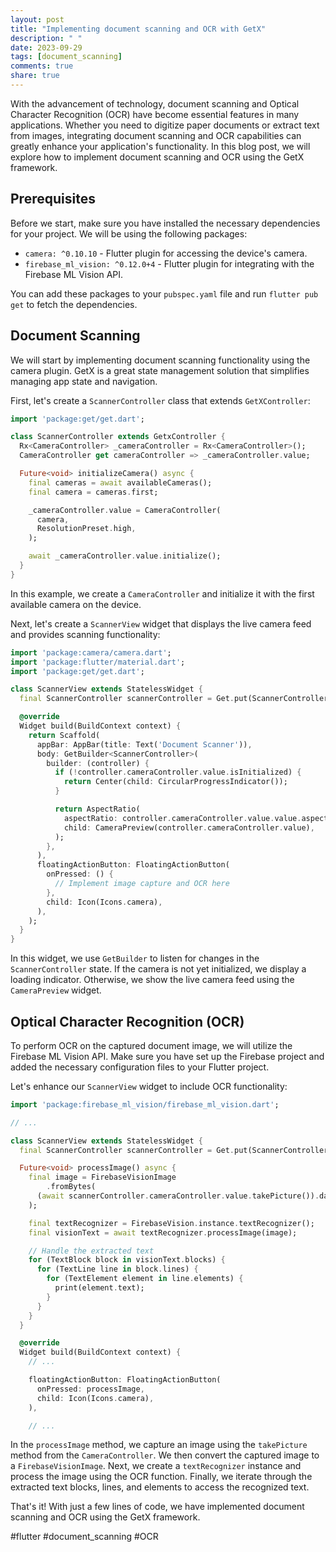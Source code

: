 ```yaml
---
layout: post
title: "Implementing document scanning and OCR with GetX"
description: " "
date: 2023-09-29
tags: [document_scanning]
comments: true
share: true
---
```


With the advancement of technology, document scanning and Optical Character Recognition (OCR) have become essential features in many applications. Whether you need to digitize paper documents or extract text from images, integrating document scanning and OCR capabilities can greatly enhance your application's functionality. In this blog post, we will explore how to implement document scanning and OCR using the GetX framework.

## Prerequisites

Before we start, make sure you have installed the necessary dependencies for your project. We will be using the following packages:

- `camera: ^0.10.10` - Flutter plugin for accessing the device's camera.
- `firebase_ml_vision: ^0.12.0+4` - Flutter plugin for integrating with the Firebase ML Vision API.

You can add these packages to your `pubspec.yaml` file and run `flutter pub get` to fetch the dependencies.

## Document Scanning

We will start by implementing document scanning functionality using the camera plugin. GetX is a great state management solution that simplifies managing app state and navigation.

First, let's create a `ScannerController` class that extends `GetXController`:

```dart
import 'package:get/get.dart';

class ScannerController extends GetxController {
  Rx<CameraController> _cameraController = Rx<CameraController>();
  CameraController get cameraController => _cameraController.value;

  Future<void> initializeCamera() async {
    final cameras = await availableCameras();
    final camera = cameras.first;

    _cameraController.value = CameraController(
      camera,
      ResolutionPreset.high,
    );

    await _cameraController.value.initialize();
  }
}
```

In this example, we create a `CameraController` and initialize it with the first available camera on the device.

Next, let's create a `ScannerView` widget that displays the live camera feed and provides scanning functionality:

```dart
import 'package:camera/camera.dart';
import 'package:flutter/material.dart';
import 'package:get/get.dart';

class ScannerView extends StatelessWidget {
  final ScannerController scannerController = Get.put(ScannerController());

  @override
  Widget build(BuildContext context) {
    return Scaffold(
      appBar: AppBar(title: Text('Document Scanner')),
      body: GetBuilder<ScannerController>(
        builder: (controller) {
          if (!controller.cameraController.value.isInitialized) {
            return Center(child: CircularProgressIndicator());
          }

          return AspectRatio(
            aspectRatio: controller.cameraController.value.value.aspectRatio,
            child: CameraPreview(controller.cameraController.value),
          );
        },
      ),
      floatingActionButton: FloatingActionButton(
        onPressed: () {
          // Implement image capture and OCR here
        },
        child: Icon(Icons.camera),
      ),
    );
  }
}
```

In this widget, we use `GetBuilder` to listen for changes in the `ScannerController` state. If the camera is not yet initialized, we display a loading indicator. Otherwise, we show the live camera feed using the `CameraPreview` widget.

## Optical Character Recognition (OCR)

To perform OCR on the captured document image, we will utilize the Firebase ML Vision API. Make sure you have set up the Firebase project and added the necessary configuration files to your Flutter project.

Let's enhance our `ScannerView` widget to include OCR functionality:

```dart
import 'package:firebase_ml_vision/firebase_ml_vision.dart';

// ...

class ScannerView extends StatelessWidget {
  final ScannerController scannerController = Get.put(ScannerController());

  Future<void> processImage() async {
    final image = FirebaseVisionImage
        .fromBytes(
      (await scannerController.cameraController.value.takePicture()).data,
    );

    final textRecognizer = FirebaseVision.instance.textRecognizer();
    final visionText = await textRecognizer.processImage(image);

    // Handle the extracted text
    for (TextBlock block in visionText.blocks) {
      for (TextLine line in block.lines) {
        for (TextElement element in line.elements) {
          print(element.text);
        }
      }
    }
  }

  @override
  Widget build(BuildContext context) {
    // ...

    floatingActionButton: FloatingActionButton(
      onPressed: processImage,
      child: Icon(Icons.camera),
    ),

    // ...
```

In the `processImage` method, we capture an image using the `takePicture` method from the `CameraController`. We then convert the captured image to a `FirebaseVisionImage`. Next, we create a `textRecognizer` instance and process the image using the OCR function. Finally, we iterate through the extracted text blocks, lines, and elements to access the recognized text.

That's it! With just a few lines of code, we have implemented document scanning and OCR using the GetX framework.

#flutter #document_scanning #OCR